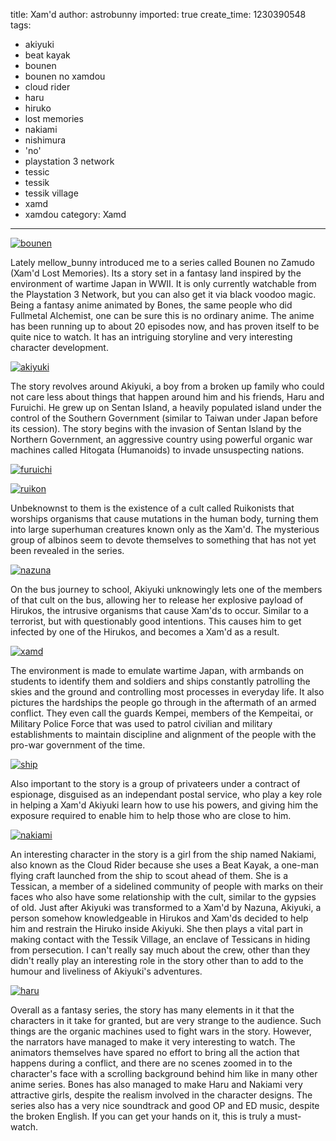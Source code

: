 title: Xam'd
author: astrobunny
imported: true
create_time: 1230390548
tags:
- akiyuki
- beat kayak
- bounen
- bounen no xamdou
- cloud rider
- haru
- hiruko
- lost memories
- nakiami
- nishimura
- 'no'
- playstation 3 network
- tessic
- tessik
- tessik village
- xamd
- xamdou
category: Xamd
---
 [![](wp-uploads/2008/12/bounen-500x281.jpg "bounen")](/images/wp-uploads/2008/12/bounen.jpg)  
  
Lately mellow\_bunny introduced me to a series called Bounen no Zamudo (Xam'd Lost Memories). Its a story set in a fantasy land inspired by the environment of wartime Japan in WWII. It is only currently watchable from the Playstation 3 Network, but you can also get it via black voodoo magic. Being a fantasy anime animated by Bones, the same people who did Fullmetal Alchemist, one can be sure this is no ordinary anime. The anime has been running up to about 20 episodes now, and has proven itself to be quite nice to watch. It has an intriguing storyline and very interesting character development.  
  
<!--more-->  
  
 [![](wp-uploads/2008/12/akiyuki-500x281.jpg "akiyuki")](/images/wp-uploads/2008/12/akiyuki.jpg)  
  
The story revolves around Akiyuki, a boy from a broken up family who could not care less about things that happen around him and his friends, Haru and Furuichi. He grew up on Sentan Island, a heavily populated island under the control of the Southern Government (similar to Taiwan under Japan before its cession). The story begins with the invasion of Sentan Island by the Northern Government, an aggressive country using powerful organic war machines called Hitogata (Humanoids) to invade unsuspecting nations.  
  
 [![](wp-uploads/2008/12/furuichi-500x281.jpg "furuichi")](/images/wp-uploads/2008/12/furuichi.jpg)  
  
 [![](wp-uploads/2008/12/ruikon-500x281.jpg "ruikon")](/images/wp-uploads/2008/12/ruikon.jpg)  
  
Unbeknownst to them is the existence of a cult called Ruikonists that worships organisms that cause mutations in the human body, turning them into large superhuman creatures known only as the Xam'd. The mysterious group of albinos seem to devote themselves to something that has not yet been revealed in the series.  
  
 [![](wp-uploads/2008/12/nazuna-500x281.jpg "nazuna")](/images/wp-uploads/2008/12/nazuna.jpg)  
  
On the bus journey to school, Akiyuki unknowingly lets one of the members of that cult on the bus, allowing her to release her explosive payload of Hirukos, the intrusive organisms that cause Xam'ds to occur. Similar to a terrorist, but with questionably good intentions. This causes him to get infected by one of the Hirukos, and becomes a Xam'd as a result.  
  
 [![](wp-uploads/2008/12/xamd-500x281.jpg "xamd")](/images/wp-uploads/2008/12/xamd.jpg)  
  
The environment is made to emulate wartime Japan, with armbands on students to identify them and soldiers and ships constantly patrolling the skies and the ground and controlling most processes in everyday life. It also pictures the hardships the people go through in the aftermath of an armed conflict. They even call the guards Kempei, members of the Kempeitai, or Military Police Force that was used to patrol civilian and military establishments to maintain discipline and alignment of the people with the pro-war government of the time.  
  
 [![](wp-uploads/2008/12/ship-500x281.jpg "ship")](/images/wp-uploads/2008/12/ship.jpg)  
  
Also important to the story is a group of privateers under a contract of espionage, disguised as an independant postal service, who play a key role in helping a Xam'd Akiyuki learn how to use his powers, and giving him the exposure required to enable him to help those who are close to him.  
  
 [![](wp-uploads/2008/12/nakiami-500x281.jpg "nakiami")](/images/wp-uploads/2008/12/nakiami.jpg)  
  
An interesting character in the story is a girl from the ship named Nakiami, also known as the Cloud Rider because she uses a Beat Kayak, a one-man flying craft launched from the ship to scout ahead of them. She is a Tessican, a member of a sidelined community of people with marks on their faces who also have some relationship with the cult, similar to the gypsies of old. Just after Akiyuki was transformed to a Xam'd by Nazuna, Akiyuki, a person somehow knowledgeable in Hirukos and Xam'ds decided to help him and restrain the Hiruko inside Akiyuki. She then plays a vital part in making contact with the Tessik Village, an enclave of Tessicans in hiding from persecution. I can't really say much about the crew, other than they didn't really play an interesting role in the story other than to add to the humour and liveliness of Akiyuki's adventures.  
  
 [![](wp-uploads/2008/12/haru-500x281.jpg "haru")](/images/wp-uploads/2008/12/haru.jpg)  
  
Overall as a fantasy series, the story has many elements in it that the characters in it take for granted, but are very strange to the audience. Such things are the organic machines used to fight wars in the story. However, the narrators have managed to make it very interesting to watch. The animators themselves have spared no effort to bring all the action that happens during a conflict, and there are no scenes zoomed in to the character's face with a scrolling background behind him like in many other anime series. Bones has also managed to make Haru and Nakiami very attractive girls, despite the realism involved in the character designs. The series also has a very nice soundtrack and good OP and ED music, despite the broken English. If you can get your hands on it, this is truly a must-watch.